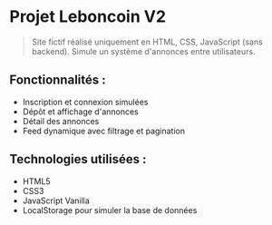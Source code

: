 # Projet Leboncoin V2

> Site fictif réalisé uniquement en HTML, CSS, JavaScript (sans backend).
> Simule un système d'annonces entre utilisateurs.

## Fonctionnalités :
- Inscription et connexion simulées
- Dépôt et affichage d'annonces
- Détail des annonces
- Feed dynamique avec filtrage et pagination

## Technologies utilisées :
- HTML5
- CSS3
- JavaScript Vanilla
- LocalStorage pour simuler la base de données